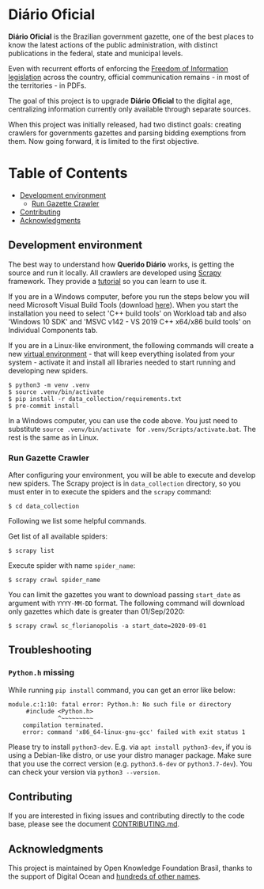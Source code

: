 # Diário Oficial

**Diário Oficial** is the Brazilian government gazette, one of the best places to know the latest actions of the public administration, with distinct publications in the federal, state and municipal levels.

Even with recurrent efforts of enforcing the [Freedom of Information legislation](http://www.acessoainformacao.gov.br/assuntos/conheca-seu-direito/principais-aspectos/principais-aspectos) across the country, official communication remains - in most of the territories - in PDFs.

The goal of this project is to upgrade **Diário Oficial** to the digital age, centralizing information currently only available through separate sources.

When this project was initially released, had two distinct goals: creating crawlers for governments gazettes and parsing bidding exemptions from them. Now going forward, it is limited to the first objective.

Table of Contents
=================
  * [Development environment](#development-environment)
     * [Run Gazette Crawler](#run-gazette-crawler)
  * [Contributing](#contributing)
  * [Acknowledgments](#acknowledgments)

## Development environment

The best way to understand how **Querido Diário** works, is getting the source
and run it locally. All crawlers are developed using [Scrapy](https://scrapy.org)
framework. They provide a [tutorial](https://docs.scrapy.org/en/latest/intro/tutorial.html)
so you can learn to use it.

If you are in a Windows computer, before you run the steps below you will need Microsoft Visual Build Tools (download [here](https://visualstudio.microsoft.com/thank-you-downloading-visual-studio/)). When you start the installation you need to select 'C++ build tools' on Workload tab and also 'Windows 10 SDK' and 'MSVC v142 - VS 2019 C++ x64/x86 build tools' on Individual Components tab.

If you are in a Linux-like environment, the following commands will create a new
[virtual environment](https://docs.python.org/3/library/venv.html) - that will keep
everything isolated from your system - activate it and install all libraries needed
to start running and developing new spiders.

```console
$ python3 -m venv .venv
$ source .venv/bin/activate
$ pip install -r data_collection/requirements.txt
$ pre-commit install
```

In a Windows computer, you can use the code above. You just need to substitute ```source .venv/bin/activate ``` for ```.venv/Scripts/activate.bat```. The rest is the same as in Linux.

### Run Gazette Crawler

After configuring your environment, you will be able to execute and develop new spiders.
The Scrapy project is in `data_collection` directory, so you must enter in to execute the
spiders and the `scrapy` command: 

```console
$ cd data_collection
```

Following we list some helpful commands.

Get list of all available spiders:

```console
$ scrapy list
```

Execute spider with name `spider_name`:

```console
$ scrapy crawl spider_name
```

You can limit the gazettes you want to download passing `start_date` as argument with `YYYY-MM-DD` format. The
following command will download only gazettes which date is greater than 01/Sep/2020:

```console
$ scrapy crawl sc_florianopolis -a start_date=2020-09-01
```

## Troubleshooting

### `Python.h` missing

While running `pip install` command, you can get an error like below:

```
module.c:1:10: fatal error: Python.h: No such file or directory
     #include <Python.h>
              ^~~~~~~~~~
    compilation terminated.
    error: command 'x86_64-linux-gnu-gcc' failed with exit status 1
```

Please try to install `python3-dev`. E.g. via `apt install python3-dev`, if you
is using a Debian-like distro, or use your distro manager package. Make sure that
you use the correct version (e.g. `python3.6-dev` or `python3.7-dev`). You can
check your version via `python3 --version`.

## Contributing

If you are interested in fixing issues and contributing directly to the code base, please see the document [CONTRIBUTING.md](CONTRIBUTING.md).

## Acknowledgments

This project is maintained by Open Knowledge Foundation Brasil, thanks to the support of Digital Ocean and [hundreds of other names](https://serenata.ai/en/about/).
